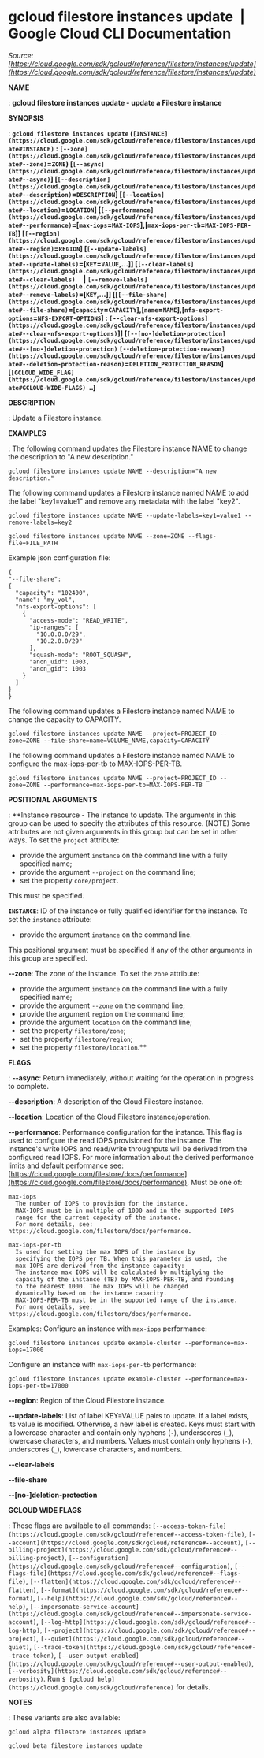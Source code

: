 # gcloud filestore instances update  |  Google Cloud CLI Documentation

*Source: [https://cloud.google.com/sdk/gcloud/reference/filestore/instances/update](https://cloud.google.com/sdk/gcloud/reference/filestore/instances/update)*

**NAME**

: **gcloud filestore instances update - update a Filestore instance**

**SYNOPSIS**

: **`gcloud filestore instances update` (`[INSTANCE](https://cloud.google.com/sdk/gcloud/reference/filestore/instances/update#INSTANCE)` : `[--zone](https://cloud.google.com/sdk/gcloud/reference/filestore/instances/update#--zone)`=`ZONE`) [`[--async](https://cloud.google.com/sdk/gcloud/reference/filestore/instances/update#--async)`] [`[--description](https://cloud.google.com/sdk/gcloud/reference/filestore/instances/update#--description)`=`DESCRIPTION`] [`[--location](https://cloud.google.com/sdk/gcloud/reference/filestore/instances/update#--location)`=`LOCATION`] [`[--performance](https://cloud.google.com/sdk/gcloud/reference/filestore/instances/update#--performance)`=[`max-iops`=`MAX-IOPS`],[`max-iops-per-tb`=`MAX-IOPS-PER-TB`]] [`[--region](https://cloud.google.com/sdk/gcloud/reference/filestore/instances/update#--region)`=`REGION`] [`[--update-labels](https://cloud.google.com/sdk/gcloud/reference/filestore/instances/update#--update-labels)`=[`KEY`=`VALUE`,…]] [`[--clear-labels](https://cloud.google.com/sdk/gcloud/reference/filestore/instances/update#--clear-labels)`     | `[--remove-labels](https://cloud.google.com/sdk/gcloud/reference/filestore/instances/update#--remove-labels)`=[`KEY`,…]] [[`[--file-share](https://cloud.google.com/sdk/gcloud/reference/filestore/instances/update#--file-share)`=[`capacity`=`CAPACITY`],[`name`=`NAME`],[`nfs-export-options`=`NFS-EXPORT-OPTIONS`] : `[--clear-nfs-export-options](https://cloud.google.com/sdk/gcloud/reference/filestore/instances/update#--clear-nfs-export-options)`]] [`[--[no-]deletion-protection](https://cloud.google.com/sdk/gcloud/reference/filestore/instances/update#--[no-]deletion-protection)` `[--deletion-protection-reason](https://cloud.google.com/sdk/gcloud/reference/filestore/instances/update#--deletion-protection-reason)`=`DELETION_PROTECTION_REASON`] [`[GCLOUD_WIDE_FLAG](https://cloud.google.com/sdk/gcloud/reference/filestore/instances/update#GCLOUD-WIDE-FLAGS) …`]**

**DESCRIPTION**

: Update a Filestore instance.

**EXAMPLES**

: The following command updates the Filestore instance NAME to change the
description to "A new description."

```
gcloud filestore instances update NAME --description="A new description."
```

The following command updates a Filestore instance named NAME to add the label
"key1=value1" and remove any metadata with the label "key2".

```
gcloud filestore instances update NAME --update-labels=key1=value1 --remove-labels=key2
```

```
gcloud filestore instances update NAME --zone=ZONE --flags-file=FILE_PATH
```

Example json configuration file:
```
{
"--file-share":
{
  "capacity": "102400",
  "name": "my_vol",
  "nfs-export-options": [
    {
      "access-mode": "READ_WRITE",
      "ip-ranges": [
        "10.0.0.0/29",
        "10.2.0.0/29"
      ],
      "squash-mode": "ROOT_SQUASH",
      "anon_uid": 1003,
      "anon_gid": 1003
    }
  ]
}
}
```

The following command updates a Filestore instance named NAME to change the
capacity to CAPACITY.

```
gcloud filestore instances update NAME --project=PROJECT_ID --zone=ZONE --file-share=name=VOLUME_NAME,capacity=CAPACITY
```

The following command updates a Filestore instance named NAME to configure the
max-iops-per-tb to MAX-IOPS-PER-TB.

```
gcloud filestore instances update NAME --project=PROJECT_ID --zone=ZONE --performance=max-iops-per-tb=MAX-IOPS-PER-TB
```

**POSITIONAL ARGUMENTS**

: **Instance resource - The instance to update. The arguments in this group can be
used to specify the attributes of this resource. (NOTE) Some attributes are not
given arguments in this group but can be set in other ways.
To set the `project` attribute:

- provide the argument `instance` on the command line with a fully
specified name;
- provide the argument `--project` on the command line;
- set the property `core/project`.

This must be specified.

**`INSTANCE`**:
ID of the instance or fully qualified identifier for the instance.
To set the `instance` attribute:

- provide the argument `instance` on the command line.

This positional argument must be specified if any of the other arguments in this
group are specified.

**--zone**:
The zone of the instance.
To set the `zone` attribute:

- provide the argument `instance` on the command line with a fully
specified name;
- provide the argument `--zone` on the command line;
- provide the argument `region` on the command line;
- provide the argument `location` on the command line;
- set the property `filestore/zone`;
- set the property `filestore/region`;
- set the property `filestore/location`.**

**FLAGS**

: **--async**:
Return immediately, without waiting for the operation in progress to complete.

**--description**:
A description of the Cloud Filestore instance.

**--location**:
Location of the Cloud Filestore instance/operation.

**--performance**:
Performance configuration for the instance. This flag is used to configure the
read IOPS provisioned for the instance. The instance's write IOPS and read/write
throughputs will be derived from the configured read IOPS. For more information
about the derived performance limits and default performance see: [https://cloud.google.com/filestore/docs/performance](https://cloud.google.com/filestore/docs/performance).
Must be one of:

```
max-iops
  The number of IOPS to provision for the instance.
  MAX-IOPS must be in multiple of 1000 and in the supported IOPS
  range for the current capacity of the instance.
  For more details, see: https://cloud.google.com/filestore/docs/performance.
```

```
max-iops-per-tb
  Is used for setting the max IOPS of the instance by
  specifying the IOPS per TB. When this parameter is used, the
  max IOPS are derived from the instance capacity:
  The instance max IOPS will be calculated by multiplying the
  capacity of the instance (TB) by MAX-IOPS-PER-TB, and rounding
  to the nearest 1000. The max IOPS will be changed
  dynamically based on the instance capacity.
  MAX-IOPS-PER-TB must be in the supported range of the instance.
  For more details, see: https://cloud.google.com/filestore/docs/performance.
```

Examples:
Configure an instance with `max-iops` performance:

```
gcloud filestore instances update example-cluster --performance=max-iops=17000
```

Configure an instance with `max-iops-per-tb` performance:

```
gcloud filestore instances update example-cluster --performance=max-iops-per-tb=17000
```

**--region**:
Region of the Cloud Filestore instance.

**--update-labels**:
List of label KEY=VALUE pairs to update. If a label exists, its value is
modified. Otherwise, a new label is created.
Keys must start with a lowercase character and contain only hyphens
(`-`), underscores (`_`), lowercase characters, and
numbers. Values must contain only hyphens (`-`), underscores
(`_`), lowercase characters, and numbers.

**--clear-labels**

**--file-share**

**--[no-]deletion-protection**

**GCLOUD WIDE FLAGS**

: These flags are available to all commands: `[--access-token-file](https://cloud.google.com/sdk/gcloud/reference#--access-token-file)`,
`[--account](https://cloud.google.com/sdk/gcloud/reference#--account)`, `[--billing-project](https://cloud.google.com/sdk/gcloud/reference#--billing-project)`,
`[--configuration](https://cloud.google.com/sdk/gcloud/reference#--configuration)`,
`[--flags-file](https://cloud.google.com/sdk/gcloud/reference#--flags-file)`,
`[--flatten](https://cloud.google.com/sdk/gcloud/reference#--flatten)`, `[--format](https://cloud.google.com/sdk/gcloud/reference#--format)`, `[--help](https://cloud.google.com/sdk/gcloud/reference#--help)`, `[--impersonate-service-account](https://cloud.google.com/sdk/gcloud/reference#--impersonate-service-account)`,
`[--log-http](https://cloud.google.com/sdk/gcloud/reference#--log-http)`,
`[--project](https://cloud.google.com/sdk/gcloud/reference#--project)`, `[--quiet](https://cloud.google.com/sdk/gcloud/reference#--quiet)`, `[--trace-token](https://cloud.google.com/sdk/gcloud/reference#--trace-token)`, `[--user-output-enabled](https://cloud.google.com/sdk/gcloud/reference#--user-output-enabled)`,
`[--verbosity](https://cloud.google.com/sdk/gcloud/reference#--verbosity)`.
Run `$ [gcloud help](https://cloud.google.com/sdk/gcloud/reference)` for details.

**NOTES**

: These variants are also available:

```
gcloud alpha filestore instances update
```

```
gcloud beta filestore instances update
```